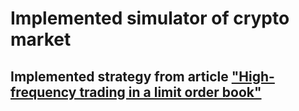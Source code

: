 # Implemented simulator of crypto market

## Implemented strategy from article ["High-frequency trading in a limit order book"](https://www.math.nyu.edu/~avellane/HighFrequencyTrading.pdf)
